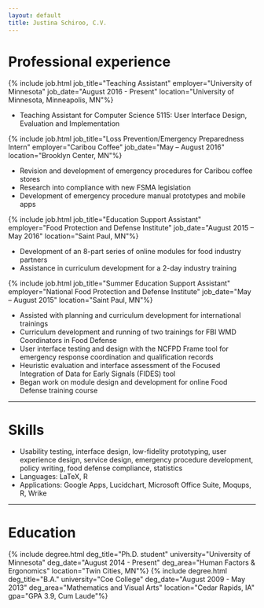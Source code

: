 ```yaml
---
layout: default
title: Justina Schiroo, C.V.
---
```


# Professional experience #
{% include job.html job_title="Teaching Assistant"
                    employer="University of Minnesota"
                    job_date="August 2016 - Present"
                    location="University of Minnesota, Minneapolis, MN"%}
 - Teaching Assistant for Computer Science 5115: User Interface Design, Evaluation and Implementation

{% include job.html job_title="Loss Prevention/Emergency Preparedness Intern"
                    employer="Caribou Coffee"
                    job_date="May – August 2016"
                    location="Brooklyn Center, MN"%}
- Revision and development of emergency procedures for Caribou coffee stores
- Research into compliance with new FSMA legislation
- Development of emergency procedure manual prototypes and mobile apps

{% include job.html job_title="Education Support Assistant"
                    employer="Food Protection and Defense Institute"
                    job_date="August 2015 – May 2016"
                    location="Saint Paul, MN"%}
- Development of an 8-part series of online modules for food industry partners
- Assistance in curriculum development for a 2-day industry training

{% include job.html job_title="Summer Education Support Assistant"
                    employer="National Food Protection and Defense Institute"
                    job_date="May – August 2015"
                    location="Saint Paul, MN"%}
- Assisted with planning and curriculum development for international trainings
- Curriculum development and running of two trainings for FBI WMD Coordinators in Food Defense
- User interface testing and design with the NCFPD Frame tool for emergency response coordination and qualification records
- Heuristic evaluation and interface assessment of the Focused Integration of Data for Early Signals (FIDES) tool
- Began work on module design and development for online Food Defense training course

---------------------------

# Skills #

- Usability testing, interface design, low-fidelity prototyping, user experience design, service design, emergency procedure development, policy writing, food defense compliance, statistics
- Languages: LaTeX, R
- Applications: Google Apps, Lucidchart, Microsoft Office Suite, Moqups, R, Wrike

---------------------------

# Education #
{% include degree.html deg_title="Ph.D. student"
                       university="University of Minnesota"
                       deg_date="August 2014 - Present"
                       deg_area="Human Factors & Ergonomics"
                       location="Twin Cities, MN"%}
{% include degree.html deg_title="B.A."
                       university="Coe College"
                       deg_date="August 2009 - May 2013"
                       deg_area="Mathematics and Visual Arts"
                       location="Cedar Rapids, IA"
                       gpa="GPA 3.9, Cum Laude"%}
